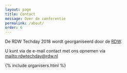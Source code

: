 ```yaml
---
layout: page
title: Contact
message: Over de conferentie
permalink: /about/
order: 6
---
```

De RDW Techday 2018 wordt georganiseerd door de [RDW](http://www.rdw.nl).

U kunt via de e-mail contact met ons opnemen via <mailto:rdwtechday@rdw.nl>

{% include organisers.html %}




